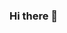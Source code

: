 ### Hi there 👋

<!--
**Tommy15101/Tommy15101** is a ✨ _special_ ✨ repository because its `README.md` (this file) appears on your GitHub profile.

Here are some ideas to get you started:

- 🔭 I’m currently working on completing Secureum Bootcamp.
- 🌱 I’m currently learning Smart Contract Security and Moralis Academy.
- 👯 I’m looking to align with a team / employment.
- ⚡ Fun fact: I have played guitar for 15 years. I am an amatuer singer.
-->
